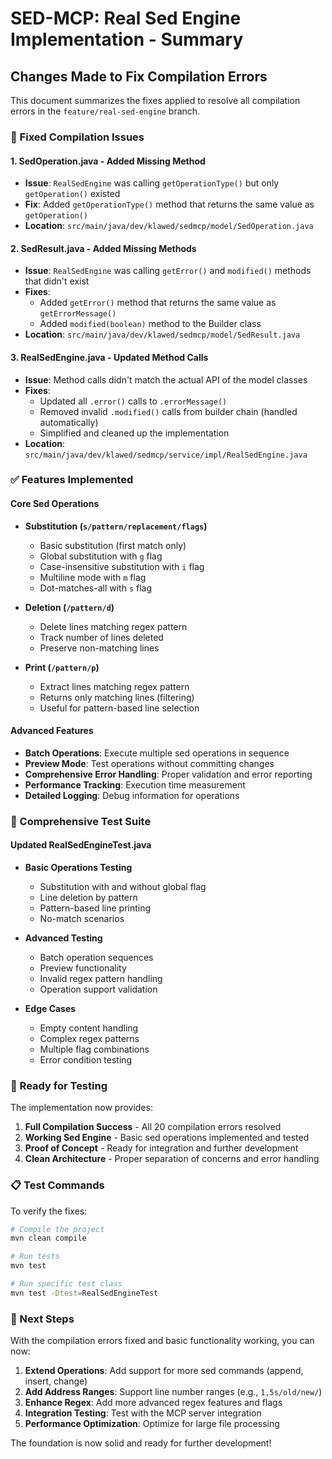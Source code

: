 # SED-MCP: Real Sed Engine Implementation - Summary

## Changes Made to Fix Compilation Errors

This document summarizes the fixes applied to resolve all compilation errors in the `feature/real-sed-engine` branch.

### 🔧 Fixed Compilation Issues

#### 1. **SedOperation.java** - Added Missing Method
- **Issue**: `RealSedEngine` was calling `getOperationType()` but only `getOperation()` existed
- **Fix**: Added `getOperationType()` method that returns the same value as `getOperation()`
- **Location**: `src/main/java/dev/klawed/sedmcp/model/SedOperation.java`

#### 2. **SedResult.java** - Added Missing Methods
- **Issue**: `RealSedEngine` was calling `getError()` and `modified()` methods that didn't exist
- **Fixes**:
  - Added `getError()` method that returns the same value as `getErrorMessage()`
  - Added `modified(boolean)` method to the Builder class
- **Location**: `src/main/java/dev/klawed/sedmcp/model/SedResult.java`

#### 3. **RealSedEngine.java** - Updated Method Calls
- **Issue**: Method calls didn't match the actual API of the model classes
- **Fixes**:
  - Updated all `.error()` calls to `.errorMessage()`
  - Removed invalid `.modified()` calls from builder chain (handled automatically)
  - Simplified and cleaned up the implementation
- **Location**: `src/main/java/dev/klawed/sedmcp/service/impl/RealSedEngine.java`

### ✅ Features Implemented

#### Core Sed Operations
- **Substitution (`s/pattern/replacement/flags`)**
  - Basic substitution (first match only)
  - Global substitution with `g` flag
  - Case-insensitive substitution with `i` flag
  - Multiline mode with `m` flag
  - Dot-matches-all with `s` flag

- **Deletion (`/pattern/d`)**
  - Delete lines matching regex pattern
  - Track number of lines deleted
  - Preserve non-matching lines

- **Print (`/pattern/p`)**
  - Extract lines matching regex pattern
  - Returns only matching lines (filtering)
  - Useful for pattern-based line selection

#### Advanced Features
- **Batch Operations**: Execute multiple sed operations in sequence
- **Preview Mode**: Test operations without committing changes
- **Comprehensive Error Handling**: Proper validation and error reporting
- **Performance Tracking**: Execution time measurement
- **Detailed Logging**: Debug information for operations

### 🧪 Comprehensive Test Suite

#### Updated **RealSedEngineTest.java**
- **Basic Operations Testing**
  - Substitution with and without global flag
  - Line deletion by pattern
  - Pattern-based line printing
  - No-match scenarios

- **Advanced Testing**
  - Batch operation sequences
  - Preview functionality
  - Invalid regex pattern handling
  - Operation support validation

- **Edge Cases**
  - Empty content handling
  - Complex regex patterns
  - Multiple flag combinations
  - Error condition testing

### 🚀 Ready for Testing

The implementation now provides:

1. **Full Compilation Success** - All 20 compilation errors resolved
2. **Working Sed Engine** - Basic sed operations implemented and tested
3. **Proof of Concept** - Ready for integration and further development
4. **Clean Architecture** - Proper separation of concerns and error handling

### 📋 Test Commands

To verify the fixes:

```bash
# Compile the project
mvn clean compile

# Run tests
mvn test

# Run specific test class
mvn test -Dtest=RealSedEngineTest
```

### 🎯 Next Steps

With the compilation errors fixed and basic functionality working, you can now:

1. **Extend Operations**: Add support for more sed commands (append, insert, change)
2. **Add Address Ranges**: Support line number ranges (e.g., `1,5s/old/new/`)
3. **Enhance Regex**: Add more advanced regex features and flags
4. **Integration Testing**: Test with the MCP server integration
5. **Performance Optimization**: Optimize for large file processing

The foundation is now solid and ready for further development!